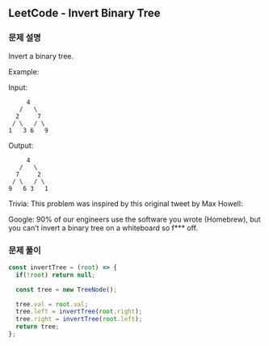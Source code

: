 ## LeetCode - Invert Binary Tree

### 문제 설명
Invert a binary tree.

Example:

Input:
```
     4
   /   \
  2     7
 / \   / \
1   3 6   9
```
Output:
```
     4
   /   \
  7     2
 / \   / \
9   6 3   1
```
Trivia:
This problem was inspired by this original tweet by Max Howell:

Google: 90% of our engineers use the software you wrote (Homebrew), but you can’t invert a binary tree on a whiteboard so f*** off.

### 문제 풀이
```javascript
const invertTree = (root) => {
  if(!root) return null;

  const tree = new TreeNode();

  tree.val = root.val;
  tree.left = invertTree(root.right);
  tree.right = invertTree(root.left);
  return tree;
};
```